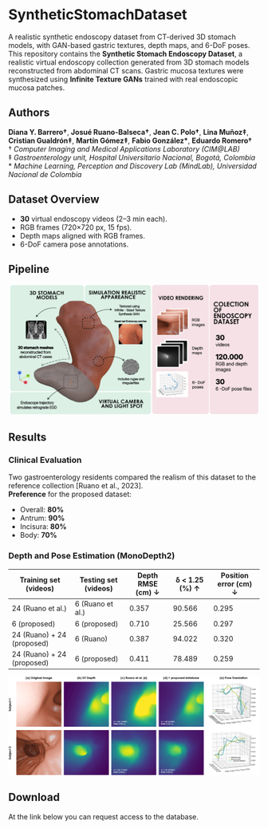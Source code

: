# SyntheticStomachDataset
A realistic synthetic endoscopy dataset from CT-derived 3D stomach models, with GAN-based gastric textures, depth maps, and 6-DoF poses.
This repository contains the **Synthetic Stomach Endoscopy Dataset**, a realistic virtual endoscopy collection generated from 3D stomach models reconstructed from abdominal CT scans. Gastric mucosa textures were synthesized using **Infinite Texture GANs** trained with real endoscopic mucosa patches.

## Authors
**Diana Y. Barrero†**, **Josué Ruano-Balseca†**, **Jean C. Polo†**, **Lina Muñoz‡**, **Cristian Gualdrón‡**, **Martín Gómez‡**, **Fabio González\***, **Eduardo Romero†**  
† *Computer Imaging and Medical Applications Laboratory (CIM@LAB)*  
‡ *Gastroenterology unit, Hospital Universitario Nacional, Bogotá, Colombia*  
\* *Machine Learning, Perception and Discovery Lab (MindLab), Universidad Nacional de Colombia*

## Dataset Overview
- **30** virtual endoscopy videos (2–3 min each).
- RGB frames (720×720 px, 15 fps).
- Depth maps aligned with RGB frames.
- 6-DoF camera pose annotations.

## Pipeline
![Pipeline](Pipeline.png)

## Results

### Clinical Evaluation
Two gastroenterology residents compared the realism of this dataset to the reference collection [Ruano et al., 2023].  
**Preference** for the proposed dataset:
- Overall: **80%**
- Antrum: **90%**
- Incisura: **80%**
- Body: **70%**

### Depth and Pose Estimation (MonoDepth2)
| Training set (videos) | Testing set (videos) | Depth RMSE (cm) ↓ | δ < 1.25 (%) ↑ | Position error (cm) ↓ |
|----------------------|----------------------|------------------|---------------|----------------------|
| 24 (Ruano et al.)    | 6 (Ruano et al.)      | 0.357            | 90.566        | 0.295                |
| 6 (proposed)         | 6 (proposed)          | 0.710            | 25.566        | 0.297                |
| 24 (Ruano) + 24 (proposed) | 6 (Ruano)        | 0.387            | 94.022        | 0.320                |
| 24 (Ruano) + 24 (proposed) | 6 (proposed)    | 0.411            | 78.489        | 0.259                |

![Results](results.png)

## Download
At the link below you can request access to the database.

